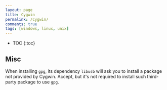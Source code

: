 ```yaml
---
layout: page
title: Cygwin
permalink: /cygwin/
comments: true
tags: [windows, linux, unix]
---
```


* TOC
{:toc}

## Misc

When installing `gpg`, its dependency `libusb` will ask you to install a
package not provided by Cygwin. Accept, but it's not required to install such
third-party package to use `gpg`.
